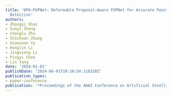 ```yaml
---
title: 'DPA-P2PNet: Deformable Proposal-Aware P2PNet for Accurate Point-Based Cell
  Detection'
authors:
- Zhongyi Shui
- Sunyi Zheng
- Chenglu Zhu
- Shichuan Zhang
- Xiaoxuan Yu
- Honglin Li
- Jingxiong Li
- Pingyi Chen
- Lin Yang
date: '2024-01-01'
publishDate: '2024-06-01T10:16:54.118320Z'
publication_types:
- paper-conference
publication: '*Proceedings of the AAAI Conference on Artificial Intelligence*'
---
```

